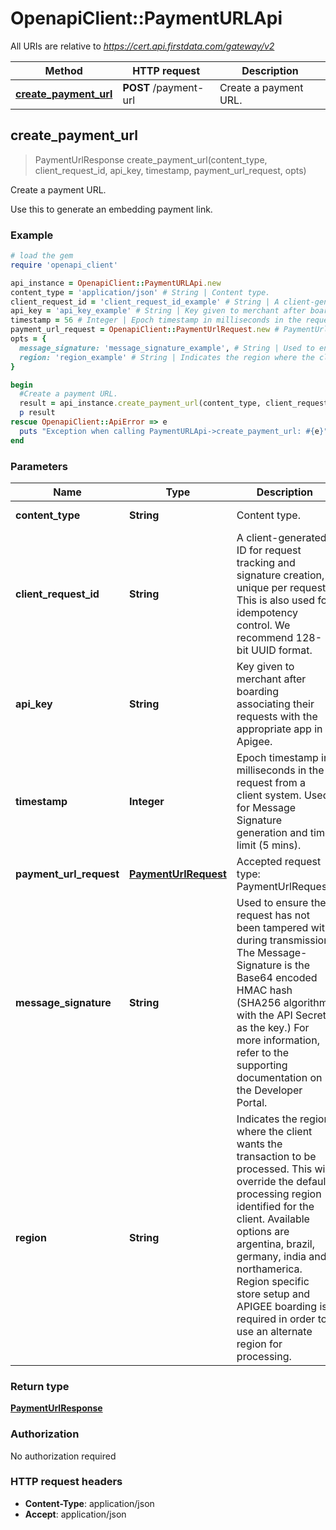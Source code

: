 # OpenapiClient::PaymentURLApi

All URIs are relative to *https://cert.api.firstdata.com/gateway/v2*

Method | HTTP request | Description
------------- | ------------- | -------------
[**create_payment_url**](PaymentURLApi.md#create_payment_url) | **POST** /payment-url | Create a payment URL.



## create_payment_url

> PaymentUrlResponse create_payment_url(content_type, client_request_id, api_key, timestamp, payment_url_request, opts)

Create a payment URL.

Use this to generate an embedding payment link.

### Example

```ruby
# load the gem
require 'openapi_client'

api_instance = OpenapiClient::PaymentURLApi.new
content_type = 'application/json' # String | Content type.
client_request_id = 'client_request_id_example' # String | A client-generated ID for request tracking and signature creation, unique per request.  This is also used for idempotency control. We recommend 128-bit UUID format.
api_key = 'api_key_example' # String | Key given to merchant after boarding associating their requests with the appropriate app in Apigee.
timestamp = 56 # Integer | Epoch timestamp in milliseconds in the request from a client system. Used for Message Signature generation and time limit (5 mins).
payment_url_request = OpenapiClient::PaymentUrlRequest.new # PaymentUrlRequest | Accepted request type: PaymentUrlRequest.
opts = {
  message_signature: 'message_signature_example', # String | Used to ensure the request has not been tampered with during transmission. The Message-Signature is the Base64 encoded HMAC hash (SHA256 algorithm with the API Secret as the key.) For more information, refer to the supporting documentation on the Developer Portal.
  region: 'region_example' # String | Indicates the region where the client wants the transaction to be processed. This will override the default processing region identified for the client. Available options are argentina, brazil, germany, india and northamerica. Region specific store setup and APIGEE boarding is required in order to use an alternate region for processing.
}

begin
  #Create a payment URL.
  result = api_instance.create_payment_url(content_type, client_request_id, api_key, timestamp, payment_url_request, opts)
  p result
rescue OpenapiClient::ApiError => e
  puts "Exception when calling PaymentURLApi->create_payment_url: #{e}"
end
```

### Parameters


Name | Type | Description  | Notes
------------- | ------------- | ------------- | -------------
 **content_type** | **String**| Content type. | [default to &#39;application/json&#39;]
 **client_request_id** | **String**| A client-generated ID for request tracking and signature creation, unique per request.  This is also used for idempotency control. We recommend 128-bit UUID format. | 
 **api_key** | **String**| Key given to merchant after boarding associating their requests with the appropriate app in Apigee. | 
 **timestamp** | **Integer**| Epoch timestamp in milliseconds in the request from a client system. Used for Message Signature generation and time limit (5 mins). | 
 **payment_url_request** | [**PaymentUrlRequest**](PaymentUrlRequest.md)| Accepted request type: PaymentUrlRequest. | 
 **message_signature** | **String**| Used to ensure the request has not been tampered with during transmission. The Message-Signature is the Base64 encoded HMAC hash (SHA256 algorithm with the API Secret as the key.) For more information, refer to the supporting documentation on the Developer Portal. | [optional] 
 **region** | **String**| Indicates the region where the client wants the transaction to be processed. This will override the default processing region identified for the client. Available options are argentina, brazil, germany, india and northamerica. Region specific store setup and APIGEE boarding is required in order to use an alternate region for processing. | [optional] 

### Return type

[**PaymentUrlResponse**](PaymentUrlResponse.md)

### Authorization

No authorization required

### HTTP request headers

- **Content-Type**: application/json
- **Accept**: application/json

